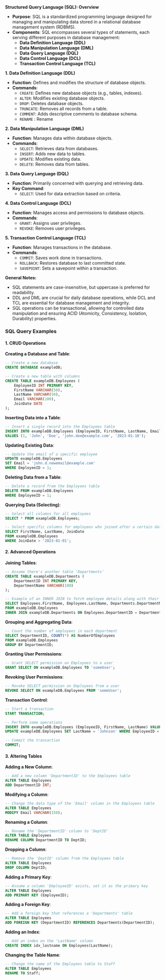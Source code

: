 **Structured Query Language (SQL): Overview**

- **Purpose**: SQL is a standardized programming language designed for managing and manipulating data stored in a relational database management system (RDBMS).
- **Components**: SQL encompasses several types of statements, each serving different purposes in database management:
    - **Data Definition Language (DDL)**
    - **Data Manipulation Language (DML)**
    - **Data Query Language (DQL)**
    - **Data Control Language (DCL)**
    - **Transaction Control Language (TCL)**

**1. Data Definition Language (DDL)**
- **Function**: Defines and modifies the structure of database objects.
- **Commands**:
    - `CREATE`: Defines new database objects (e.g., tables, indexes).
    - `ALTER`: Modifies existing database objects.
    - `DROP`: Deletes database objects.
    - `TRUNCATE`: Removes all records from a table.
    - `COMMENT`: Adds descriptive comments to database schema.
    - `RENAME` : Rename 

**2. Data Manipulation Language (DML)**
- **Function**: Manages data within database objects.
- **Commands**:
    - `SELECT`: Retrieves data from databases.
    - `INSERT`: Adds new data to tables.
    - `UPDATE`: Modifies existing data.
    - `DELETE`: Removes data from tables.

**3. Data Query Language (DQL)**
- **Function**: Primarily concerned with querying and retrieving data.
- **Key Command**:
    - `SELECT`: Used for data extraction based on criteria.

**4. Data Control Language (DCL)**
- **Function**: Manages access and permissions to database objects.
- **Commands**:
    - `GRANT`: Assigns user privileges.
    - `REVOKE`: Removes user privileges.

**5. Transaction Control Language (TCL)**
- **Function**: Manages transactions in the database.
- **Commands**:
    - `COMMIT`: Saves work done in transactions.
    - `ROLLBACK`: Restores database to last committed state.
    - `SAVEPOINT`: Sets a savepoint within a transaction.

**General Notes:**
- SQL statements are case-insensitive, but uppercase is preferred for readability.
- DDL and DML are crucial for daily database operations, while DCL and TCL are essential for database management and integrity.
- SQL operations can be transactional, allowing for controlled data manipulation and ensuring ACID (Atomicity, Consistency, Isolation, Durability) properties.

### SQL Query Examples

#### 1. CRUD Operations

**Creating a Database and Table**:
```sql
-- Create a new database
CREATE DATABASE exampleDB;

-- Create a new table with columns
CREATE TABLE exampleDB.Employees (
    EmployeeID INT PRIMARY KEY,
    FirstName VARCHAR(50),
    LastName VARCHAR(50),
    Email VARCHAR(100),
    JoinDate DATE
);
```

**Inserting Data into a Table**:
```sql
-- Insert a single record into the Employees table
INSERT INTO exampleDB.Employees (EmployeeID, FirstName, LastName, Email, JoinDate) 
VALUES (1, 'John', 'Doe', 'john.doe@example.com', '2023-01-10');
```

**Updating Existing Data**:
```sql
-- Update the email of a specific employee
UPDATE exampleDB.Employees
SET Email = 'john.d.newemail@example.com'
WHERE EmployeeID = 1;
```

**Deleting Data from a Table**:
```sql
-- Delete a record from the Employees table
DELETE FROM exampleDB.Employees
WHERE EmployeeID = 1;
```

**Querying Data (Selecting)**:
```sql
-- Select all columns for all employees
SELECT * FROM exampleDB.Employees;

-- Select specific columns for employees who joined after a certain date
SELECT FirstName, LastName, JoinDate 
FROM exampleDB.Employees
WHERE JoinDate > '2023-01-01';
```

#### 2. Advanced Operations

**Joining Tables**:
```sql
-- Assume there's another table 'Departments'
CREATE TABLE exampleDB.Departments (
    DepartmentID INT PRIMARY KEY,
    DepartmentName VARCHAR(100)
);

-- Example of an INNER JOIN to fetch employee details along with their department
SELECT Employees.FirstName, Employees.LastName, Departments.DepartmentName
FROM exampleDB.Employees
INNER JOIN exampleDB.Departments ON Employees.DepartmentID = Departments.DepartmentID;
```

**Grouping and Aggregating Data**:
```sql
-- Count the number of employees in each department
SELECT DepartmentID, COUNT(*) AS NumberOfEmployees
FROM exampleDB.Employees
GROUP BY DepartmentID;
```

**Granting User Permissions**:
```sql
-- Grant SELECT permission on Employees to a user
GRANT SELECT ON exampleDB.Employees TO 'someUser';
```

**Revoking User Permissions**:
```sql
-- Revoke SELECT permission on Employees from a user
REVOKE SELECT ON exampleDB.Employees FROM 'someUser';
```

**Transaction Control**:
```sql
-- Start a transaction
START TRANSACTION;

-- Perform some operations
INSERT INTO exampleDB.Employees (EmployeeID, FirstName, LastName) VALUES (2, 'Alice', 'Smith');
UPDATE exampleDB.Employees SET LastName = 'Johnson' WHERE EmployeeID = 2;

-- Commit the transaction
COMMIT;
```

#### 3. Altering Tables

**Adding a New Column**:
```sql
-- Add a new column 'DepartmentID' to the Employees table
ALTER TABLE Employees
ADD DepartmentID INT;
```

**Modifying a Column**:
```sql
-- Change the data type of the 'Email' column in the Employees table
ALTER TABLE Employees
MODIFY Email VARCHAR(150);
```

**Renaming a Column**:
```sql
-- Rename the 'DepartmentID' column to 'DeptID'
ALTER TABLE Employees
RENAME COLUMN DepartmentID TO DeptID;
```

**Dropping a Column**:
```sql
-- Remove the 'DeptID' column from the Employees table
ALTER TABLE Employees
DROP COLUMN DeptID;
```

**Adding a Primary Key**:
```sql
-- Assume a column 'EmployeeID' exists, set it as the primary key
ALTER TABLE Employees
ADD PRIMARY KEY (EmployeeID);
```

**Adding a Foreign Key**:
```sql
-- Add a foreign key that references a 'Departments' table
ALTER TABLE Employees
ADD FOREIGN KEY (DepartmentID) REFERENCES Departments(DepartmentID);
```

**Adding an Index**:
```sql
-- Add an index on the 'LastName' column
CREATE INDEX idx_lastname ON Employees(LastName);
```

**Changing the Table Name**:
```sql
-- Change the name of the Employees table to Staff
ALTER TABLE Employees
RENAME TO Staff;
```
